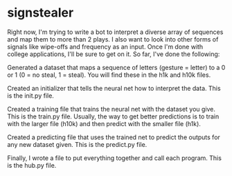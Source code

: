 # signstealer

Right now, I'm trying to write a bot to interpret a diverse array of sequences and map them to more than 2 plays. I also want to look into other forms of signals like wipe-offs and frequency as an input. Once I'm done with college applications, I'll be sure to get on it. So far, I've done the following: 

Generated a dataset that maps a sequence of letters (gesture = letter) to a 0 or 1 (0 = no steal, 1 = steal). You will find these in the h1k and h10k files. 

Created an initializer that tells the neural net how to interpret the data. This is the init.py file. 

Created a training file that trains the neural net with the dataset you give. This is the train.py file. Usually, the way to get better predictions is to train with the larger file (h10k) and then predict with the smaller file (h1k). 

Created a predicting file that uses the trained net to predict the outputs for any new dataset given. This is the predict.py file. 

Finally, I wrote a file to put everything together and call each program. This is the hub.py file. 
